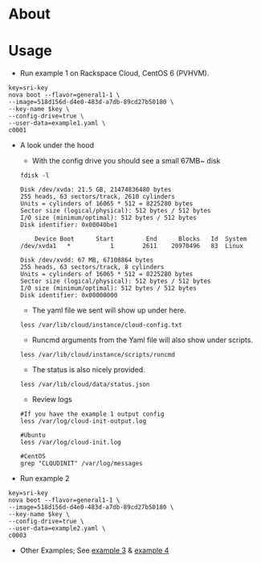 About
====
<link to PPT>


Usage
====

 * Run example 1 on Rackspace Cloud, CentOS 6 (PVHVM).

```
key=sri-key
nova boot --flavor=general1-1 \
--image=518d156d-d4e0-483d-a7db-89cd27b50180 \
--key-name $key \
--config-drive=true \
--user-data=example1.yaml \
c0001
```

 * A look under the hood 

	* With the config drive you should see a small 67MB~ disk
	```
	fdisk -l

	Disk /dev/xvda: 21.5 GB, 21474836480 bytes
	255 heads, 63 sectors/track, 2610 cylinders
	Units = cylinders of 16065 * 512 = 8225280 bytes
	Sector size (logical/physical): 512 bytes / 512 bytes
	I/O size (minimum/optimal): 512 bytes / 512 bytes
	Disk identifier: 0x00040be1

	    Device Boot      Start         End      Blocks   Id  System
	/dev/xvda1   *           1        2611    20970496   83  Linux

	Disk /dev/xvdd: 67 MB, 67108864 bytes
	255 heads, 63 sectors/track, 8 cylinders
	Units = cylinders of 16065 * 512 = 8225280 bytes
	Sector size (logical/physical): 512 bytes / 512 bytes
	I/O size (minimum/optimal): 512 bytes / 512 bytes
	Disk identifier: 0x00000000
	```

	* The yaml file we sent will show up under here.
	```
	less /var/lib/cloud/instance/cloud-config.txt 
	```

	* Runcmd arguments from the Yaml file will also show under scripts.
	```
	less /var/lib/cloud/instance/scripts/runcmd  
	```

	* The status is also nicely provided.
	```
	less /var/lib/cloud/data/status.json
	```

	* Review logs
	```
	#If you have the example 1 output config
	less /var/log/cloud-init-output.log 

	#Ubuntu
	less /var/log/cloud-init.log 

	#CentOS
	grep "CLOUDINIT" /var/log/messages
	```


 * Run example 2
```
key=sri-key
nova boot --flavor=general1-1 \
--image=518d156d-d4e0-483d-a7db-89cd27b50180 \
--key-name $key \
--config-drive=true \
--user-data=example2.yaml \
c0003
```

 * Other Examples; See [example 3](https://github.com/srirajan/cloudinit-demo/blob/master/example3.yaml) & [example 4](https://github.com/srirajan/cloudinit-demo/blob/master/example4.yaml)

